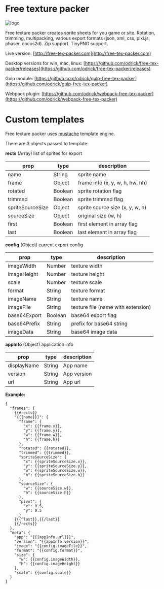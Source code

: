 # Free texture packer

![logo](https://raw.githubusercontent.com/odrick/free-tex-packer/master/src/electron/build/icons/96x96.png)

Free texture packer creates sprite sheets for you game or site. Rotation, trimming, multipacking, various export formats (json, xml, css, pixi.js, phaser, cocos2d). Zip support. TinyPNG support.

Live version: [http://free-tex-packer.com](http://free-tex-packer.com)

Desktop versions for win, mac, linux: [https://github.com/odrick/free-tex-packer/releases](https://github.com/odrick/free-tex-packer/releases)

Gulp module: [https://github.com/odrick/gulp-free-tex-packer](https://github.com/odrick/gulp-free-tex-packer)

Webpack plugin: [https://github.com/odrick/webpack-free-tex-packer](https://github.com/odrick/webpack-free-tex-packer)

# Custom templates
Free texture packer uses [mustache](http://mustache.github.io/) template engine.

There are 3 objects passed to template:

**rects** (Array) list of sprites for export

| prop             | type    | description                     |
| ---              | ---     | ---                             |
| name             | String  | sprite name                     |
| frame            | Object  | frame info (x, y, w, h, hw, hh) |
| rotated          | Boolean | sprite rotation flag            |
| trimmed          | Boolean | sprite trimmed flag             |
| spriteSourceSize | Object  | sprite source size (x, y, w, h) |
| sourceSize       | Object  | original size (w, h)            |
| first            | Boolean | first element in array flag     |
| last             | Boolean | last element in array flag      |

**config** (Object) current export config

| prop           | type    | description                        |
| ---            | ---     | ---                                |
| imageWidth     | Number  | texture width                      |
| imageHeight    | Number  | texture height                     |
| scale          | Number  | texture scale                      |
| format         | String  | texture format                     |
| imageName      | String  | texture name                       |
| imageFile      | String  | texture file (name with extension) |
| base64Export   | Boolean | base64 export flag                 |
| base64Prefix   | String  | prefix for base64 string           |
| imageData      | String  | base64 image data                  |

**appInfo** (Object) application info

| prop           | type    | description          |
| ---            | ---     | ---                  |
| displayName    | String  | App name             |
| version        | String  | App version          |
| url            | String  | App url              |

**Example:**
```
{
  "frames": {
    {{#rects}}
    "{{{name}}}": {
      "frame": {
        "x": {{frame.x}},
        "y": {{frame.y}},
        "w": {{frame.w}},
        "h": {{frame.h}}
      },
      "rotated": {{rotated}},
      "trimmed": {{trimmed}},
      "spriteSourceSize": {
        "x": {{spriteSourceSize.x}},
        "y": {{spriteSourceSize.y}},
        "w": {{spriteSourceSize.w}},
        "h": {{spriteSourceSize.h}}
      },
      "sourceSize": {
        "w": {{sourceSize.w}},
        "h": {{sourceSize.h}}
      },
      "pivot": {
        "x": 0.5,
        "y": 0.5
      }
    }{{^last}},{{/last}}
    {{/rects}}
  },
  "meta": {
    "app": "{{{appInfo.url}}}",
    "version": "{{appInfo.version}}",
    "image": "{{config.imageFile}}",
    "format": "{{config.format}}",
    "size": {
      "w": {{config.imageWidth}},
      "h": {{config.imageHeight}}
    },
    "scale": {{config.scale}}
  }
}
```
